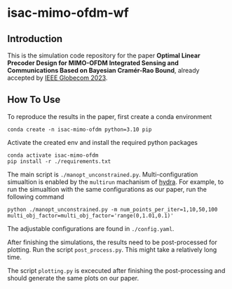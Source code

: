 # isac-mimo-ofdm-wf

## Introduction
This is the simulation code repository for the paper **Optimal Linear Precoder Design for MIMO-OFDM Integrated Sensing and Communications Based on Bayesian Cramér-Rao Bound**, already accepted by [IEEE Globecom 2023](https://globecom2023.ieee-globecom.org/).

## How To Use
To reproduce the results in the paper, first create a conda environment
```
conda create -n isac-mimo-ofdm python=3.10 pip
```

Activate the created env and install the required python packages
```
conda activate isac-mimo-ofdm
pip install -r ./requirements.txt
```

The main script is `./manopt_unconstrained.py`. Multi-configuration simualtion is enabled by the `multirun` machanism of [hydra](https://hydra.cc/). For example, to run the simualtion with the same configurations as our paper, run the following command
```
python ./manopt_unconstrained.py -m num_points_per_iter=1,10,50,100 multi_obj_factor=multi_obj_factor='range(0,1.01,0.1)'
```
The adjustable configurations are found in `./config.yaml`.

After finishing the simulations, the results need to be post-processed for plotting. Run the script `post_process.py`. This might take a relatively long time.

The script `plotting.py` is excecuted after finishing the post-processing and should generate the same plots on our paper.
